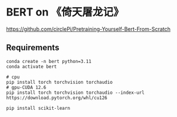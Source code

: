 # BERT on 《倚天屠龙记》

https://github.com/circlePi/Pretraining-Yourself-Bert-From-Scratch

## Requirements
```
conda create -n bert python=3.11
conda activate bert

# cpu
pip install torch torchvision torchaudio
# gpu-CUDA 12.6
pip install torch torchvision torchaudio --index-url https://download.pytorch.org/whl/cu126

pip install scikit-learn
```